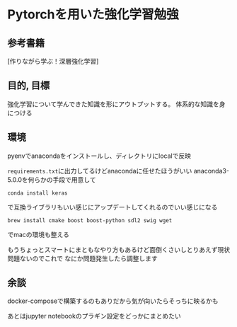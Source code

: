 # Pytorchを用いた強化学習勉強
## 参考書籍
[作りながら学ぶ！深層強化学習]

## 目的, 目標
強化学習について学んできた知識を形にアウトプットする。
体系的な知識を身につける

## 環境
pyenvでanacondaをインストールし、ディレクトリにlocalで反映

`requirements.txt`に出力してるけどanacondaに任せたほうがいい
anaconda3-5.0.0を何らかの手段で用意して

```
conda install keras
```
で互換ライブラリもいい感じにアップデートしてくれるのでいい感じになる

```
brew install cmake boost boost-python sdl2 swig wget
```
でmacの環境も整える

もうちょっとスマートにまともなやり方もあるけど面倒くさいしとりあえず現状問題ないのでこれで
なにか問題発生したら調整します


## 余談
docker-composeで構築するのもありだから気が向いたらそっちに映るかも

あとはjupyter notebookのプラギン設定をどっかにまとめたい
